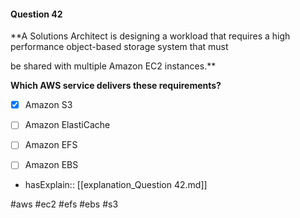 #### Question  42


**A Solutions Architect is designing a workload that requires a high performance object-based storage system that must

be shared with multiple Amazon EC2 instances.**


**Which AWS service delivers these requirements?**


- [x] Amazon S3


- [ ] Amazon ElastiCache


- [ ] Amazon EFS


- [ ] Amazon EBS



- hasExplain:: [[explanation_Question  42.md]]

#aws #ec2 #efs #ebs #s3 